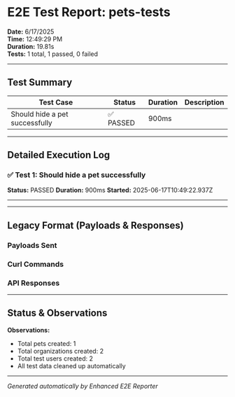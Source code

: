 # E2E Test Report: pets-tests

**Date:** 6/17/2025  
**Time:** 12:49:29 PM  
**Duration:** 19.81s  
**Tests:** 1 total, 1 passed, 0 failed  

---

## Test Summary

| Test Case | Status | Duration | Description |
|-----------|--------|----------|-------------|
| Should hide a pet successfully | ✅ PASSED | 900ms |  |

---

## Detailed Execution Log

### ✅ Test 1: Should hide a pet successfully

**Status:** PASSED
**Duration:** 900ms
**Started:** 2025-06-17T10:49:22.937Z

---



---

## Legacy Format (Payloads & Responses)

### Payloads Sent


### Curl Commands


### API Responses


---

## Status & Observations



**Observations:**
- Total pets created: 1
- Total organizations created: 2
- Total test users created: 2
- All test data cleaned up automatically

---
*Generated automatically by Enhanced E2E Reporter*
